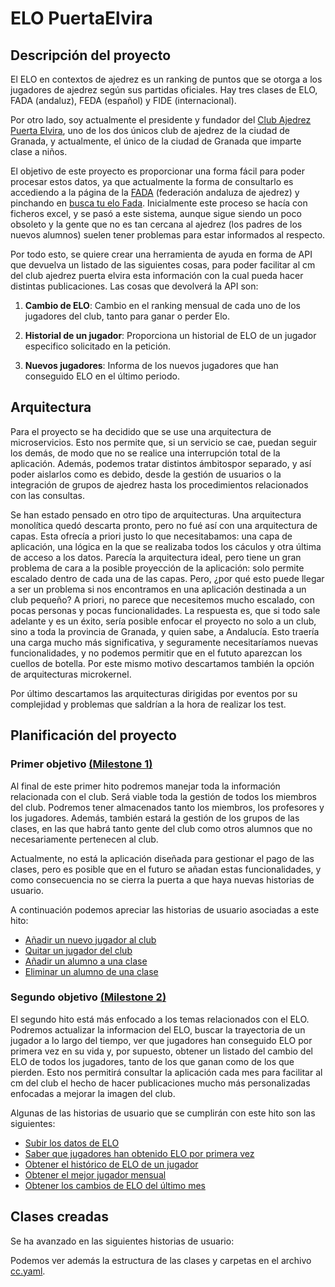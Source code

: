 # ELO PuertaElvira


## Descripción del proyecto

El ELO en contextos de ajedrez es un ranking de puntos que se otorga a los jugadores de ajedrez según sus partidas oficiales. Hay tres clases de ELO, FADA (andaluz), FEDA (español) y FIDE (internacional). 

Por otro lado, soy actualmente el presidente y fundador del [Club Ajedrez Puerta Elvira](http://clubajedrezpuertaelvira.blogspot.com/), uno de los dos únicos club de ajedrez de la ciudad de Granada, y actualmente, el único de la ciudad de Granada que imparte clase a niños. 

El objetivo de este proyecto es proporcionar una forma fácil para poder procesar estos datos, ya que actualmente la forma de consultarlo es accediendo a la página de la [FADA](http://www.fadajedrez.com/) (federación andaluza de ajedrez) y pinchando en [busca tu elo Fada](http://www.fadajedrez.com/index.php/gestion-elo/busca-tu-elo-fada). Inicialmente este proceso se hacía con ficheros excel, y se pasó a este sistema, aunque sigue siendo un poco obsoleto y la gente que no es tan cercana al ajedrez (los padres de los nuevos alumnos) suelen tener problemas para estar informados al respecto. 

Por todo esto, se quiere crear una herramienta de ayuda en forma de API que devuelva un listado de las siguientes cosas, para poder facilitar al cm del club ajedrez puerta elvira esta información con la cual pueda hacer distintas publicaciones. Las cosas que devolverá la API son:

1. **Cambio de ELO**: Cambio en el ranking mensual de cada uno de los jugadores del club, tanto para ganar o perder Elo.
	
2. **Historial de un jugador**: Proporciona un historial de ELO de un jugador especifico solicitado en la petición.
	
3. **Nuevos jugadores**: Informa de los nuevos jugadores que han conseguido ELO en el último periodo.

## Arquitectura

Para el proyecto se ha decidido que se use una arquitectura de microservicios. Esto nos permite que, si un servicio se cae, puedan seguir los demás, de modo que no se realice una interrupción total de la aplicación. Además, podemos tratar distintos ámbitospor separado, y así poder aislarlos como es debido, desde la gestión de usuarios o la integración de grupos de ajedrez hasta los procedimientos relacionados con las consultas. 

Se han estado pensado en otro tipo de arquitecturas. Una arquitectura monolítica quedó descarta pronto, pero no fué así con una arquitectura de capas. Esta ofrecía a priori justo lo que necesitabamos: una capa de aplicación, una lógica en la que se realizaba todos los cáculos y otra última de acceso a los datos. Parecía la arquitectura ideal, pero tiene un gran problema de cara a la posible proyección de la aplicación: solo permite escalado dentro de cada una de las capas. Pero, ¿por qué esto puede llegar a ser un problema si nos encontramos en una aplicación destinada a un club pequeño? A priori, no parece que necesitemos mucho escalado, con pocas personas y pocas funcionalidades. La respuesta es, que si todo sale adelante y es un éxito, sería posible enfocar el proyecto no solo a un club, sino a toda la provincia de Granada, y quien sabe, a Andalucía. Esto traería una carga mucho más significativa, y seguramente necesitaríamos nuevas funcionalidades, y no podemos permitir que en el fututo aparezcan los cuellos de botella. Por este mismo motivo descartamos también la opción de arquitecturas microkernel.

Por último descartamos las arquitecturas dirigidas por eventos por su complejidad y problemas que saldrían a la hora de realizar los test.


## Planificación del proyecto



### Primer objetivo [(Milestone 1)](https://github.com/manuelorantes/EloPuertaElvira/milestone/1)

Al final de este primer hito podremos manejar toda la información relacionada con el club. Será viable toda la gestión de todos los miembros del club. Podremos tener almacenados tanto los miembros, los profesores y los jugadores. Además, también estará la gestión de los grupos de las clases, en las que habrá tanto gente del club como otros alumnos que no necesariamente pertenecen al club.

Actualmente, no está la aplicación diseñada para gestionar el pago de las clases, pero es posible que en el futuro se añadan estas funcionalidades, y como consecuencia no se cierra la puerta a que haya nuevas historias de usuario.

A continuación podemos apreciar las historias de usuario asociadas a este hito:

- [Añadir un nuevo jugador al club](https://github.com/manuelorantes/EloPuertaElvira/issues/7)
- [Quitar un jugador del club](https://github.com/manuelorantes/EloPuertaElvira/issues/8)
- [Añadir un alumno a una clase](https://github.com/manuelorantes/EloPuertaElvira/issues/12)
- [Eliminar un alumno de una clase](https://github.com/manuelorantes/EloPuertaElvira/issues/13)


### Segundo objetivo [(Milestone 2)](https://github.com/manuelorantes/EloPuertaElvira/milestone/2)

El segundo hito está más enfocado a los temas relacionados con el ELO. Podremos actualizar la informacion del ELO, buscar la trayectoria de un jugador a lo largo del tiempo, ver que jugadores han conseguido ELO por primera vez en su vida y, por supuesto, obtener un listado del cambio del ELO de todos los jugadores, tanto de los que ganan como de los que pierden. Esto nos permitirá consultar la aplicación cada mes para facilitar al cm del club el hecho de hacer publicaciones mucho más personalizadas enfocadas a mejorar la imagen del club.

Algunas de las historias de usuario que se cumplirán con este hito son las siguientes:

- [Subir los datos de ELO](https://github.com/manuelorantes/EloPuertaElvira/issues/11)
- [Saber que jugadores han obtenido ELO por primera vez](https://github.com/manuelorantes/EloPuertaElvira/issues/10)
- [Obtener el histórico de ELO de un jugador](https://github.com/manuelorantes/EloPuertaElvira/issues/9)
- [Obtener el mejor jugador mensual](https://github.com/manuelorantes/EloPuertaElvira/issues/38)
- [Obtener los cambios de ELO del último mes](https://github.com/manuelorantes/EloPuertaElvira/issues/6)

## Clases creadas

Se ha avanzado en las siguientes historias de usuario:



Podemos ver además la estructura de las clases y carpetas en el archivo [cc.yaml](https://github.com/manuelorantes/EloPuertaElvira/blob/main/Proyecto_EloPuertaElvira/cc.yaml).
 
